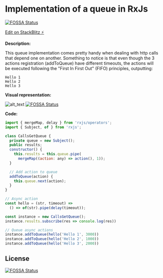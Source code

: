 # Implementation of a queue in RxJs 
[![FOSSA Status](https://app.fossa.com/api/projects/git%2Bgithub.com%2Fpaolomangiadev%2FRxJs-Queue.svg?type=small)](https://app.fossa.com/projects/git%2Bgithub.com%2Fpaolomangiadev%2FRxJs-Queue?ref=badge_small)

[Edit on StackBlitz ⚡️](https://stackblitz.com/edit/rxjs-c3wmmc)

**Description:**

This queue implementation comes pretty handy when dealing with http calls that depend one on another.
Something to notice is that even though the 3 actions registration (addToQueue) have different timeouts, the actions will be executed following the "First In First Out" (FIFO) principles, outputting:

```
Hello 1
Hello 2
Hello 3
```
**Visual representation:**

![alt_text](https://www.tutorialsteacher.com/Content/images/csharp/csharp-queue.png)
[![FOSSA Status](https://app.fossa.io/api/projects/git%2Bgithub.com%2Fpaolomangiadev%2FRxJs-Queue.svg?type=shield)](https://app.fossa.io/projects/git%2Bgithub.com%2Fpaolomangiadev%2FRxJs-Queue?ref=badge_shield)

**Code:**

```javascript
import { mergeMap, delay } from 'rxjs/operators';
import { Subject, of } from 'rxjs';

class CallsGetQueue {
  private queue = new Subject();
  public results;
  constructor() {
    this.results = this.queue.pipe(
      mergeMap((action: any) => action(), 1));
  }

  // Add action to queue
  addToQueue(action) {
    this.queue.next(action);
  }
}

// Async action
const hello = (str, timeout) => 
  () => of(str).pipe(delay(timeout));

const instance = new CallsGetQueue();
instance.results.subscribe(res => console.log(res))

// Queue async actions
instance.addToQueue(hello('Hello 1', 3000))
instance.addToQueue(hello('Hello 2', 1000))
instance.addToQueue(hello('Hello 3', 2000))
```


## License
[![FOSSA Status](https://app.fossa.io/api/projects/git%2Bgithub.com%2Fpaolomangiadev%2FRxJs-Queue.svg?type=large)](https://app.fossa.io/projects/git%2Bgithub.com%2Fpaolomangiadev%2FRxJs-Queue?ref=badge_large)